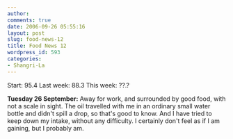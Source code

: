 ```yaml
---
author:
comments: true
date: 2006-09-26 05:55:16
layout: post
slug: food-news-12
title: Food News 12
wordpress_id: 593
categories:
- Shangri-La
---
```


Start: 95.4 Last week: 88.3  This week: ??.?

**Tuesday 26 September:** Away for work, and surrounded by good food, with not a scale in sight. The oil travelled with me in an ordinary small water bottle and didn't spill a drop, so that's good to know. And I have tried to keep down my intake, without any difficulty. I certainly don't feel as if I am gaining, but I probably am.

